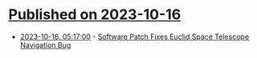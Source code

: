 # [Published on 2023-10-16](index.md)

* [2023-10-16, 05:17:00](https://soylentnews.org/article.pl?sid=23/10/14/2112203&from=rss) - [Software Patch Fixes Euclid Space Telescope Navigation Bug](https://soylentnews.org/article.pl?sid=23/10/14/2112203&from=rss)
